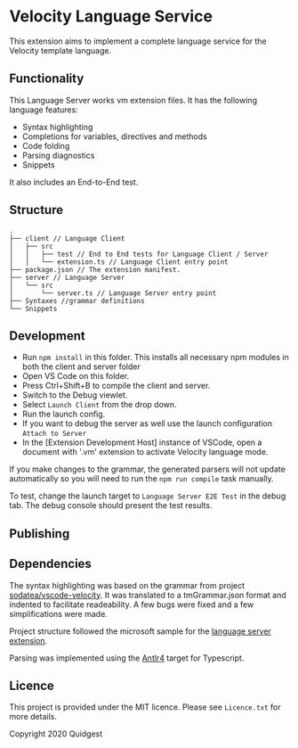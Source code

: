 # Velocity Language Service

This extension aims to implement a complete language service for the Velocity template language.

## Functionality

This Language Server works vm extension files. It has the following language features:
- Syntax highlighting
- Completions for variables, directives and methods
- Code folding
- Parsing diagnostics
- Snippets

It also includes an End-to-End test.

## Structure

```
.
├── client // Language Client
│   ├── src
│   │   ├── test // End to End tests for Language Client / Server
│   │   └── extension.ts // Language Client entry point
├── package.json // The extension manifest.
├── server // Language Server
│   └── src
│       └── server.ts // Language Server entry point
├── Syntaxes //grammar definitions
└── Snippets
```

## Development

- Run `npm install` in this folder. This installs all necessary npm modules in both the client and server folder
- Open VS Code on this folder.
- Press Ctrl+Shift+B to compile the client and server.
- Switch to the Debug viewlet.
- Select `Launch Client` from the drop down.
- Run the launch config.
- If you want to debug the server as well use the launch configuration `Attach to Server`
- In the [Extension Development Host] instance of VSCode, open a document with '.vm' extension to activate Velocity language mode.

If you make changes to the grammar, the generated parsers will not update automatically so you will need to run the `npm run compile` task manually.

To test, change the launch target to `Language Server E2E Test` in the debug tab. The debug console should present the test results.

## Publishing

## Dependencies

The syntax highlighting was based on the grammar from project [sodatea/vscode-velocity](https://github.com/sodatea/vscode-velocity). It was translated to a tmGrammar.json format and indented to facilitate readeability. A few bugs were fixed and a few simplifications were made.

Project structure followed the microsoft sample for the [language server extension](https://github.com/Microsoft/vscode-extension-samples/tree/master/lsp-sample).

Parsing was implemented using the [Antlr4](https://github.com/antlr/antlr4) target for Typescript.

## Licence
This project is provided under the MIT licence. Please see `Licence.txt` for more details.

  Copyright 2020 Quidgest
